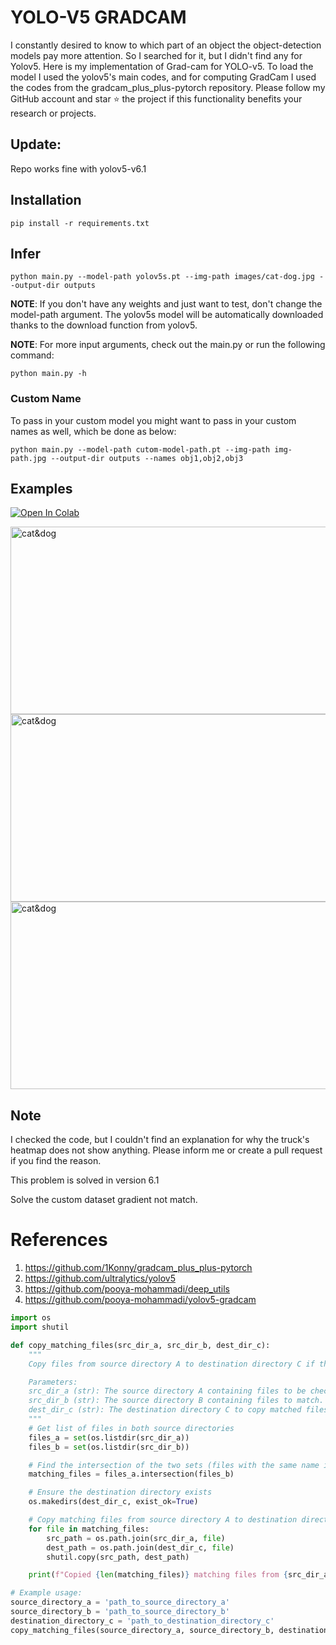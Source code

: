# YOLO-V5 GRADCAM

I constantly desired to know to which part of an object the object-detection models pay more attention. So I searched for it, but I didn't find any for Yolov5.
Here is my implementation of Grad-cam for YOLO-v5. To load the model I used the yolov5's main codes, and for computing GradCam I used the codes from the gradcam_plus_plus-pytorch repository.
Please follow my GitHub account and star ⭐ the project if this functionality benefits your research or projects.

## Update:
Repo works fine with yolov5-v6.1


## Installation
`pip install -r requirements.txt`

## Infer
`python main.py --model-path yolov5s.pt --img-path images/cat-dog.jpg --output-dir outputs`

**NOTE**: If you don't have any weights and just want to test, don't change the model-path argument. The yolov5s model will be automatically downloaded thanks to the download function from yolov5. 

**NOTE**: For more input arguments, check out the main.py or run the following command:

```python main.py -h```

### Custom Name
To pass in your custom model you might want to pass in your custom names as well, which be done as below:
```
python main.py --model-path cutom-model-path.pt --img-path img-path.jpg --output-dir outputs --names obj1,obj2,obj3 
```
## Examples
[![Open In Colab](https://colab.research.google.com/assets/colab-badge.svg)](https://colab.research.google.com/github/pooya-mohammadi/yolov5-gradcam/blob/master/main.ipynb)

<img src="https://raw.githubusercontent.com/pooya-mohammadi/yolov5-gradcam/master/outputs/eagle-res.jpg" alt="cat&dog" height="300" width="1200">
<img src="https://raw.githubusercontent.com/pooya-mohammadi/yolov5-gradcam/master/outputs/cat-dog-res.jpg" alt="cat&dog" height="300" width="1200">
<img src="https://raw.githubusercontent.com/pooya-mohammadi/yolov5-gradcam/master/outputs/dog-res.jpg" alt="cat&dog" height="300" width="1200">

## Note
I checked the code, but I couldn't find an explanation for why the truck's heatmap does not show anything. Please inform me or create a pull request if you find the reason.

This problem is solved in version 6.1

Solve the custom dataset gradient not match.

# References
1. https://github.com/1Konny/gradcam_plus_plus-pytorch
2. https://github.com/ultralytics/yolov5
3. https://github.com/pooya-mohammadi/deep_utils
4. https://github.com/pooya-mohammadi/yolov5-gradcam
```python
import os
import shutil

def copy_matching_files(src_dir_a, src_dir_b, dest_dir_c):
    """
    Copy files from source directory A to destination directory C if they have the same name as files in source directory B.

    Parameters:
    src_dir_a (str): The source directory A containing files to be checked and copied.
    src_dir_b (str): The source directory B containing files to match.
    dest_dir_c (str): The destination directory C to copy matched files to.
    """
    # Get list of files in both source directories
    files_a = set(os.listdir(src_dir_a))
    files_b = set(os.listdir(src_dir_b))

    # Find the intersection of the two sets (files with the same name in both directories)
    matching_files = files_a.intersection(files_b)

    # Ensure the destination directory exists
    os.makedirs(dest_dir_c, exist_ok=True)

    # Copy matching files from source directory A to destination directory C
    for file in matching_files:
        src_path = os.path.join(src_dir_a, file)
        dest_path = os.path.join(dest_dir_c, file)
        shutil.copy(src_path, dest_path)

    print(f"Copied {len(matching_files)} matching files from {src_dir_a} to {dest_dir_c}")

# Example usage:
source_directory_a = 'path_to_source_directory_a'
source_directory_b = 'path_to_source_directory_b'
destination_directory_c = 'path_to_destination_directory_c'
copy_matching_files(source_directory_a, source_directory_b, destination_directory_c)
